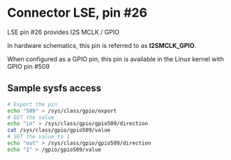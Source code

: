 # Connector LSE, pin #26

LSE pin #26 provides I2S MCLK / GPIO

In hardware schematics, this pin is referred to as **I2SMCLK_GPIO**.

When configured as a GPIO pin, this pin is available in the Linux 
kernel with GPIO pin #509

## Sample sysfs access
```bash
# Export the pin
echo "509" > /sys/class/gpio/export
# GET the value
echo "in" > /sys/class/gpio/gpio509/direction
cat /sys/class/gpio/gpio509/value
# SET the value to 1
echo "out" > /sys/class/gpio/gpio509/direction
echo "1" > /gpio/gpio509/value
```
